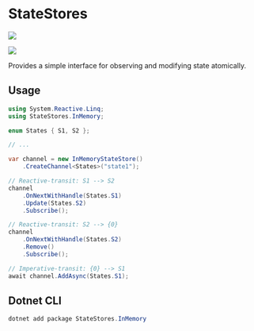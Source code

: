 # StateStores

[![](https://github.com/JanDonnermayer/StateStores/workflows/UnitTests/badge.svg)](
https://github.com/JanDonnermayer/StateStores/actions)

[![](https://img.shields.io/badge/nuget-v0.0.4-blue.svg)](
https://www.nuget.org/packages/StateStores.InMemory/)

Provides a simple interface for observing and modifying state atomically.

## Usage

```csharp
using System.Reactive.Linq;
using StateStores.InMemory;

enum States { S1, S2 };

// ...

var channel = new InMemoryStateStore()
    .CreateChannel<States>("state1");

// Reactive-transit: S1 --> S2
channel
    .OnNextWithHandle(States.S1)
    .Update(States.S2)
    .Subscribe();

// Reactive-transit: S2 --> {0}
channel
    .OnNextWithHandle(States.S2)
    .Remove()
    .Subscribe();

// Imperative-transit: {0} --> S1
await channel.AddAsync(States.S1);
```

## Dotnet CLI

```powershell
dotnet add package StateStores.InMemory
```
